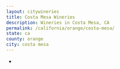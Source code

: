 ```yaml
---
layout: citywineries
title: Costa Mesa Wineries
description: Wineries in Costa Mesa, CA
permalink: /california/orange/costa-mesa/
state: ca
county: orange
city: costa mesa
---
```

-
